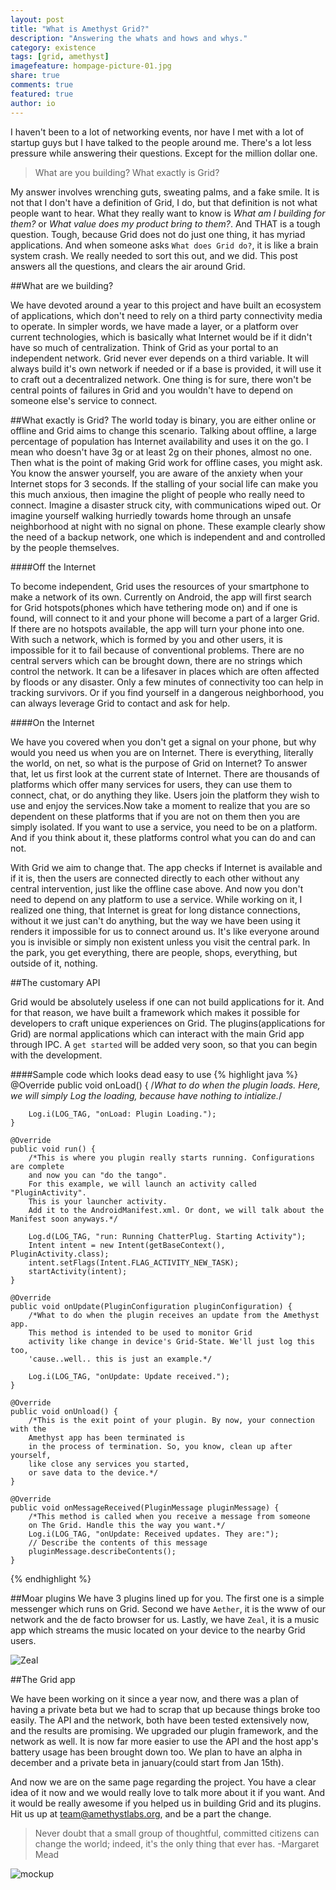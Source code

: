 ```yaml
---
layout: post
title: "What is Amethyst Grid?"
description: "Answering the whats and hows and whys."
category: existence
tags: [grid, amethyst]
imagefeature: hompage-picture-01.jpg
share: true
comments: true
featured: true
author: io
---
```


I haven't been to a lot of networking events, nor have I met with a lot of startup
guys but I have talked to the people around me. There's a lot
less pressure while answering their questions. Except for the million dollar one.

>What are you building? What exactly is Grid?

My answer involves wrenching guts, sweating palms, and a fake smile. It is not that I don't
have a definition of Grid, I do, but that definition is not what people want to
hear. What they really want to know is _What am I building for them?_ or _What value
does my product bring to them?_. And THAT is a tough question. Tough, because Grid
does not do just one thing, it has myriad applications. And when someone asks `What
does Grid do?`, it is like a brain system crash. We really needed to sort this out,
and we did. This post answers all the questions, and clears the air around Grid.

##What are we building?

We have devoted around a year to this project and have built an ecosystem
of applications, which don't need to rely on a third party connectivity media to operate.
In simpler words, we have made a layer, or a platform over current technologies,
which is basically what Internet would be if it didn't have so much of centralization.
Think of Grid as your portal to an independent network. Grid never ever depends on a third
variable. It will always build it's own network if needed or if a base is provided, it will use it
to craft out a decentralized network. One thing is for sure, there won't be central points of failures
in Grid and you wouldn't have to depend on someone else's service to connect.

##What exactly is Grid?
The world today is binary, you are either online or offline and Grid aims to change this scenario.
Talking about offline, a large percentage of population has Internet availability and uses it on the go.
I mean who doesn't have 3g or at least 2g on their phones, almost no one. Then what is the point of making
Grid work for offline cases, you might ask. You know the answer yourself, you are aware of the anxiety when
your Internet stops for 3 seconds. If the stalling of your social life can make you this much anxious, then imagine the plight
of people who really need to connect. Imagine a disaster struck city, with communications wiped out. Or imagine yourself walking
hurriedly towards home through an unsafe neighborhood at night with no signal on phone. These example clearly show the need of
a backup network, one which is independent and and controlled by the people themselves.

####Off the Internet

To become independent, Grid uses the resources of your smartphone to make a network of its own. Currently on Android, the
app will first search for Grid hotspots(phones which have tethering mode on) and if one is found, will connect to it and your
phone will become a part of a larger Grid. If there are no hotspots available, the app will turn your phone into one.
With such a network, which is formed by you and other users, it is impossible for it to fail because of conventional
problems. There are no central servers which can be brought down, there are no strings which control the network. It can
be a lifesaver in places which are often affected by floods or any disaster. Only a few minutes of connectivity too can help
in tracking survivors. Or if you find yourself in a dangerous neighborhood, you can always leverage Grid to contact and ask for help.

####On the Internet

We have you covered when you don't get a signal on your phone, but why would you need us when you are on Internet.
There is everything, literally the world, on net, so what is the purpose of Grid on Internet? To answer that, let us first look
at the current state of Internet. There are thousands of platforms which offer many services for users, they can use them to
connect, chat, or do anything they like. Users join the platform they wish to use and enjoy the services.Now take a moment to realize that you are so dependent on these platforms that if you are not on them then you are simply isolated. If you want to use
a service, you need to be on a platform. And if you think about it, these platforms control what you can do and can not.

With Grid we aim to change that. The app checks if Internet is available and if it is, then the users are connected directly
to each other without any central intervention, just like the offline case above. And now you don't need to depend on any platform to use a service. While working on it, I realized one thing, that Internet is great for long distance connections, without it we just can't do anything, but the way we have been using it renders it impossible for us to connect around us.
It's like everyone around you is invisible or simply non existent unless you visit the central park. In the park, you get everything, there are people, shops, everything, but outside of it, nothing.

##The customary API

Grid would be absolutely useless if one can not build applications for it. And for that reason, we have built a framework
which makes it possible for developers to craft unique experiences on Grid. The plugins(applications for Grid) are normal
applications which can interact with the main Grid app through IPC. A `get started` will be added very soon, so that
you can begin with the development.

####Sample code which looks dead easy to use
{% highlight java %}
@Override
    public void onLoad() {
         /*What to do when the plugin loads. Here, we will simply Log the loading,
           because have nothing to intialize.*/

        Log.i(LOG_TAG, "onLoad: Plugin Loading.");
    }

    @Override
    public void run() {
        /*This is where you plugin really starts running. Configurations are complete
        and now you can "do the tango".
        For this example, we will launch an activity called "PluginActivity".
        This is your launcher activity.
        Add it to the AndroidManifest.xml. Or dont, we will talk about the Manifest soon anyways.*/

        Log.d(LOG_TAG, "run: Running ChatterPlug. Starting Activity");
        Intent intent = new Intent(getBaseContext(), PluginActivity.class);
        intent.setFlags(Intent.FLAG_ACTIVITY_NEW_TASK);
        startActivity(intent);
    }

    @Override
    public void onUpdate(PluginConfiguration pluginConfiguration) {
        /*What to do when the plugin receives an update from the Amethyst app.
        This method is intended to be used to monitor Grid
        activity like change in device's Grid-State. We'll just log this too,
        'cause..well.. this is just an example.*/

        Log.i(LOG_TAG, "onUpdate: Update received.");
    }

    @Override
    public void onUnload() {
        /*This is the exit point of your plugin. By now, your connection with the
        Amethyst app has been terminated is
        in the process of termination. So, you know, clean up after yourself,
        like close any services you started,
        or save data to the device.*/   
    }

    @Override
    public void onMessageReceived(PluginMessage pluginMessage) {
        /*This method is called when you receive a message from someone
        on The Grid. Handle this the way you want.*/
        Log.i(LOG_TAG, "onUpdate: Received updates. They are:");
        // Describe the contents of this message
        pluginMessage.describeContents();
    }
{% endhighlight %}

##Moar plugins
We have 3 plugins lined up for you. The first one is a simple messenger which runs on Grid.
Second we have `Aether`, it is the www of our network and the de facto browser for us.
Lastly, we have `Zeal`, it is a music app which streams the music located on your device to the
nearby Grid users.

![Zeal](/images/zeal.jpg)



##The Grid app

We have been working on it since a year now, and there was a plan of having a private beta
but we had to scrap that up because things broke too easily. The API and the network, both
have been tested extensively now, and the results are promising. We upgraded our plugin framework, and
the network as well. It is now far more easier to use the API and the host app's battery usage
has been brought down too. We plan to have an alpha in december and a private beta in january(could start from Jan 15th).

And now we are on the same page regarding the project. You have a clear idea of it now and we would
really love to talk more about it if you want. And it would be really awesome if you helped us
in building Grid and its plugins. Hit us up at [team@amethystlabs.org](mailto:team@amethystlabs.org), and
be a part the change.

>Never doubt that a small group of thoughtful, committed citizens can change the world; indeed, it's the only thing that ever has.
-Margaret Mead


![mockup](/images/tada.jpg)
